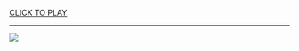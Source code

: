 
<a href="https://premium76.site?title=average_length_nfl_game&ref=13M">CLICK TO PLAY</a></h3>
<hr>

<a href="https://premium76.site?title=average_length_nfl_game&ref=13M"><img src="https://clearcache.store/games.png"></a>


